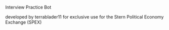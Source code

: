 Interview Practice Bot

developed by terrablader11 for exclusive use for the Stern Political Economy Exchange (SPEX)
